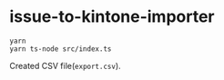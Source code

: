 # issue-to-kintone-importer

```shell
yarn
yarn ts-node src/index.ts
```

Created CSV file(`export.csv`).
